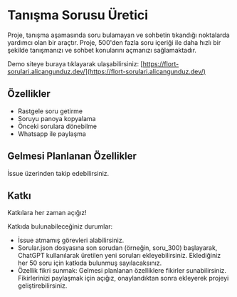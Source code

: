 # Tanışma Sorusu Üretici

Proje, tanışma aşamasında soru bulamayan ve sohbetin tıkandığı noktalarda yardımcı olan bir araçtır. Proje, 500'den fazla soru içeriği ile daha hızlı bir şekilde tanışmanızı ve sohbet konularını açmanızı sağlamaktadır.

Demo siteye buraya tıklayarak ulaşabilirsiniz: [https://flort-sorulari.alicangunduz.dev/](https://flort-sorulari.alicangunduz.dev/)

## Özellikler

- Rastgele soru getirme
- Soruyu panoya kopyalama
- Önceki sorulara dönebilme
- Whatsapp ile paylaşma

## Gelmesi Planlanan Özellikler

İssue üzerinden takip edebilirsiniz.

## Katkı

Katkılara her zaman açığız!

Katkıda bulunabileceğiniz durumlar:

- İssue atmamış görevleri alabilirsiniz.
- Sorular.json dosyasına son sorudan (örneğin, soru_300) başlayarak, ChatGPT kullanılarak üretilen yeni soruları ekleyebilirsiniz. Eklediğiniz her 50 soru için katkıda bulunmuş sayılacaksınız.
- Özellik fikri sunmak: Gelmesi planlanan özelliklere fikirler sunabilirsiniz. Fikirlerinizi paylaşmak için açığız, onaylandıktan sonra ekleyerek projeyi geliştirebilirsiniz.
